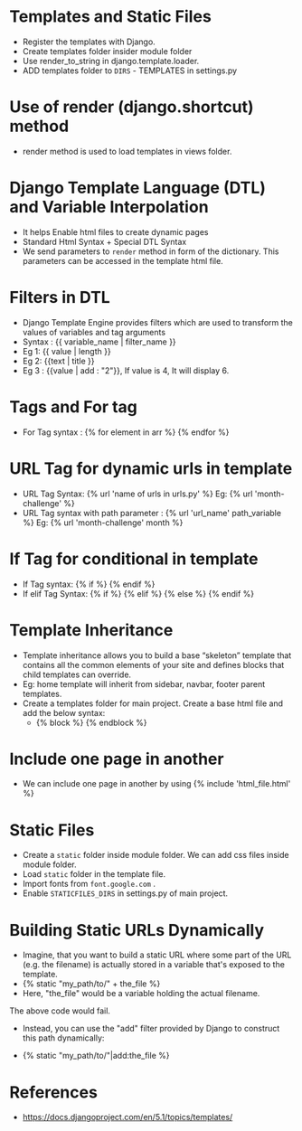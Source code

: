 # Templates and Static Files
- Register the templates  with Django.
- Create templates folder insider module folder
- Use render_to_string in django.template.loader.
- ADD templates folder to `DIRS` - TEMPLATES in settings.py

# Use of render (django.shortcut) method
- render method is used to load templates in views folder.


# Django Template Language (DTL) and Variable Interpolation

- It helps Enable html files to create dynamic pages
- Standard Html Syntax + Special DTL Syntax
- We send parameters to `render` method in form of the dictionary. This parameters can be accessed in the template html file.


# Filters in DTL

- Django Template Engine provides filters which are used to transform the values of variables and tag arguments
- Syntax : {{ variable_name | filter_name }}
- Eg 1: {{ value | length }}
- Eg 2: {{text | title }}
- Eg 3 : {{value | add : "2"}}, If value is 4, It will display 6.


# Tags and For tag

- For Tag syntax :  {% for element in arr %} {% endfor %}



# URL Tag for dynamic urls in template

- URL Tag Syntax: {% url 'name of urls in urls.py' %}
  Eg:  {% url 'month-challenge' %}  
- URL Tag syntax with path parameter : {% url 'url_name' path_variable %}
  Eg:   {% url 'month-challenge' month %}


# If Tag for conditional in template

- If Tag syntax: {% if %} {% endif %}
- If elif Tag Syntax: {% if %} {% elif %} {% else %} {% endif %} 



# Template Inheritance

- Template inheritance allows you to build a base “skeleton” template that contains all the common elements of your site and defines blocks that child templates can override.
- Eg: home template will inherit from sidebar, navbar, footer parent templates.
- Create a templates folder for main project. Create a base html file and add the below syntax:
  - {% block %} {% endblock %}


# Include one page in another

- We can include one page in another by using {% include 'html_file.html' %}

# Static Files

- Create a `static` folder inside module folder. We can add css files inside module folder.
- Load `static` folder in the template file.
- Import fonts from `font.google.com` . 
- Enable `STATICFILES_DIRS` in settings.py of main project. 



# Building Static URLs Dynamically
- Imagine, that you want to build a static URL where some part of the URL (e.g. the filename) is actually stored in a variable that's exposed to the template.
 - {% static "my_path/to/" + the_file %}
- Here, "the_file" would be a variable holding the actual filename.

The above code would fail.

- Instead, you can use the "add" filter provided by Django to construct this path dynamically:

- {% static "my_path/to/"|add:the_file %}




# References 

- https://docs.djangoproject.com/en/5.1/topics/templates/